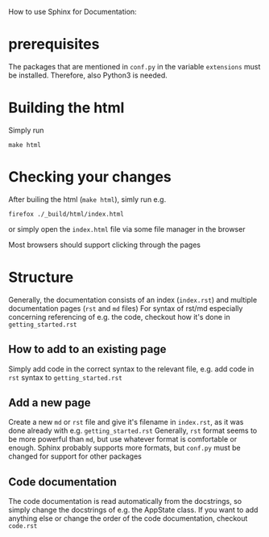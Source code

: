 How to use Sphinx for Documentation:
# prerequisites
The packages that are mentioned in `conf.py` in the variable `extensions` must be installed.
Therefore, also Python3 is needed.

# Building the html
Simply run
```
make html
```

# Checking your changes
After builing the html (`make html`), simly run e.g. 
```
firefox ./_build/html/index.html
```
or simply open the `index.html` file via some file manager in the browser

Most browsers should support clicking through the pages

# Structure
Generally, the documentation consists of an index (`index.rst`) and 
multiple documentation pages (`rst` and `md` files)
For syntax of rst/md especially concerning referencing of e.g. the code, checkout
how it's done in `getting_started.rst`

## How to add to an existing page
Simply add code in the correct syntax to the relevant file, e.g. add code in
`rst` syntax to `getting_started.rst`

## Add a new page
Create a new `md` or `rst` file and give it's filename in `index.rst`, as it
was done already with e.g. `getting_started.rst`
Generally, `rst` format seems to be more powerful than `md`, but use whatever
format is comfortable or enough.
Sphinx probably supports more formats, but `conf.py` must be changed for 
support for other packages

## Code documentation
The code documentation is read automatically from the docstrings, so simply 
change the docstrings of e.g. the AppState class. If you want to add anything 
else or change the order of the code documentation, checkout `code.rst`

